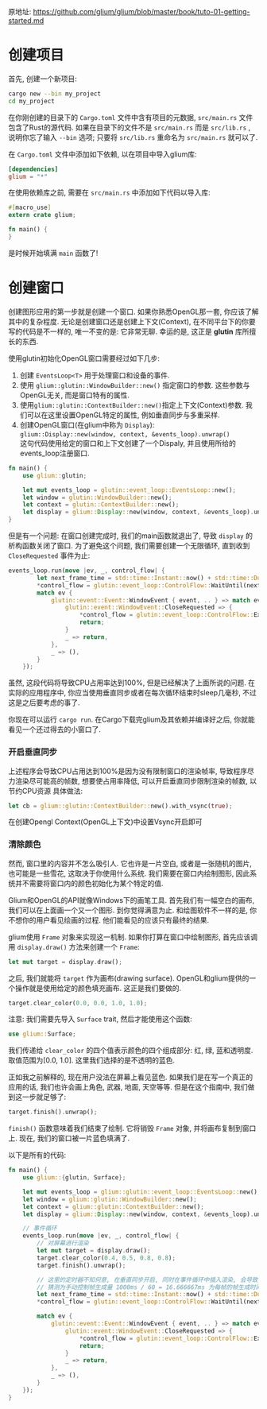 

原地址: <https://github.com/glium/glium/blob/master/book/tuto-01-getting-started.md>

# 创建项目

首先, 创建一个新项目:  

```sh
cargo new --bin my_project
cd my_project
```

在你刚创建的目录下的 `Cargo.toml` 文件中含有项目的元数据, `src/main.rs` 文件包含了Rust的源代码. 如果在目录下的文件不是 `src/main.rs` 而是 `src/lib.rs` , 说明你忘了输入 `--bin` 选项; 只要将 `src/lib.rs` 重命名为 `src/main.rs` 就可以了.  

在 `Cargo.toml` 文件中添加如下依赖, 以在项目中导入glium库:  

```toml
[dependencies]
glium = "*"
```

在使用依赖库之前, 需要在 `src/main.rs` 中添加如下代码以导入库:  

```rust
#[macro_use]
extern crate glium;

fn main() {
}
```

是时候开始填满 `main` 函数了!

# 创建窗口

创建图形应用的第一步就是创建一个窗口. 如果你熟悉OpenGL那一套, 你应该了解其中的复杂程度. 无论是创建窗口还是创建上下文(Context), 在不同平台下的你要写的代码是不一样的, 唯一不变的是: 它非常无聊. 幸运的是, 这正是 **glutin** 库所擅长的东西.  

使用glutin初始化OpenGL窗口需要经过如下几步:  

1. 创建 `EventsLoop<T>` 用于处理窗口和设备的事件.  
2. 使用 `glium::glutin::WindowBuilder::new()` 指定窗口的参数. 这些参数与OpenGL无关, 而是窗口特有的属性.   
3. 使用`glium::glutin::ContextBuilder::new()`指定上下文(Context)参数. 我们可以在这里设置OpenGL特定的属性, 例如垂直同步与多重采样.    
4. 创建OpenGL窗口(在glium中称为 `Display`):  
    `glium::Display::new(window, context, &events_loop).unwrap()`  
    这句代码使用给定的窗口和上下文创建了一个Dispaly, 并且使用所给的events_loop注册窗口.  

```rust
fn main() {
    use glium::glutin;

    let mut events_loop = glutin::event_loop::EventsLoop::new();
    let window = glutin::WindowBuilder::new();
    let context = glutin::ContextBuilder::new();
    let display = glium::Display::new(window, context, &events_loop).unwrap();
}
```

但是有一个问题: 在窗口创建完成时, 我们的main函数就退出了, 导致 `display` 的析构函数关闭了窗口. 为了避免这个问题, 我们需要创建一个无限循环, 直到收到 `CloseRequested` 事件为止:  

```rust
events_loop.run(move |ev, _, control_flow| {
        let next_frame_time = std::time::Instant::now() + std::time::Duration::from_nanos(16_666_667);
        *control_flow = glutin::event_loop::ControlFlow::WaitUntil(next_frame_time);
        match ev {
            glutin::event::Event::WindowEvent { event, .. } => match event {
                glutin::event::WindowEvent::CloseRequested => {
                    *control_flow = glutin::event_loop::ControlFlow::Exit;
                    return;
                }
                _ => return,
            },
            _ => (),
        }
    });
```

虽然, 这段代码将导致CPU占用率达到100%, 但是已经解决了上面所说的问题. 在实际的应用程序中, 你应当使用垂直同步或者在每次循环结束时sleep几毫秒, 不过这是之后要考虑的事了.  

你现在可以运行 `cargo run`. 在Cargo下载完glium及其依赖并编译好之后, 你就能看见一个还过得去的小窗口了.  

### 开启垂直同步

上述程序会导致CPU占用达到100%是因为没有限制窗口的渲染帧率, 导致程序尽力渲染尽可能高的帧数, 想要使占用率降低, 可以开启垂直同步限制渲染的帧数, 以节约CPU资源
具体做法:

```rust
let cb = glium::glutin::ContextBuilder::new().with_vsync(true);
```

在创建Opengl Context(OpenGL上下文)中设置Vsync开启即可

### 清除颜色

然而, 窗口里的内容并不怎么吸引人. 它也许是一片空白, 或者是一张随机的图片, 也可能是一些雪花, 这取决于你使用什么系统. 我们需要在窗口内绘制图形, 因此系统并不需要将窗口内的颜色初始化为某个特定的值.  

Glium和OpenGL的API就像Windows下的画笔工具. 首先我们有一幅空白的画布, 我们可以在上面画一个又一个图形. 到你觉得满意为止. 和绘图软件不一样的是, 你不想你的用户看见绘画的过程. 他们能看见的应该只有最终的结果.  

glium使用 `Frame` 对象来实现这一机制. 如果你打算在窗口中绘制图形, 首先应该调用 `display.draw()` 方法来创建一个 `Frame`:   

```rust
let mut target = display.draw();
```

之后, 我们就能将 `target` 作为画布(drawing surface). OpenGL和glium提供的一个操作就是使用给定的颜色填充画布. 这正是我们要做的.  

```rust
target.clear_color(0.0, 0.0, 1.0, 1.0);
```

注意: 我们需要先导入 `Surface` trait, 然后才能使用这个函数:  

```rust
use glium::Surface;
```

我们传递给 `clear_color` 的四个值表示颜色的四个组成部分: 红, 绿, 蓝和透明度. 取值范围为[0.0, 1.0]. 这里我们选择的是不透明的蓝色.  

正如我之前解释的, 现在用户没法在屏幕上看见蓝色. 如果我们是在写一个真正的应用的话, 我们也许会画上角色, 武器, 地面, 天空等等. 但是在这个指南中, 我们做到这一步就足够了:  

```rust
target.finish().unwrap();
```

`finish()` 函数意味着我们结束了绘制. 它将销毁 `Frame` 对象, 并将画布复制到窗口上. 现在, 我们的窗口被一片蓝色填满了.  

以下是所有的代码:  

```rust
fn main() {
    use glium::{glutin, Surface};

    let mut events_loop = glium::glutin::event_loop::EventsLoop::new();
    let window = glium::glutin::WindowBuilder::new();
    let context = glium::glutin::ContextBuilder::new();
    let display = glium::Display::new(window, context, &events_loop).unwrap();

    // 事件循环
    events_loop.run(move |ev, _, control_flow| {
        // 对屏幕进行渲染
        let mut target = display.draw();
        target.clear_color(0.4, 0.5, 0.8, 0.8);
        target.finish().unwrap();

        // 这里的定时器不知何意, 在垂直同步开启, 同时在事件循环中插入渲染, 会导致窗口不能响应
        // 猜测为手动控制帧生成量 1000ms / 60 = 16.666667ms 为每帧的帧生成时间, 不过英文原版使用的使from_nano()也就是纳秒 有明白的希望可以指正
        let next_frame_time = std::time::Instant::now() + std::time::Duration::from_nanos(16_666_667);
        *control_flow = glutin::event_loop::ControlFlow::WaitUntil(next_frame_time);

        match ev {
            glutin::event::Event::WindowEvent { event, .. } => match event {
                glutin::event::WindowEvent::CloseRequested => {
                    *control_flow = glutin::event_loop::ControlFlow::Exit;
                    return;
                }
                _ => return,
            },
            _ => (),
        }
    });
}
```
